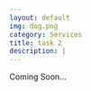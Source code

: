 ```yaml
---
layout: default
img: dog.png
category: Services
title: task 2
description: |
---
```

Coming Soon...
